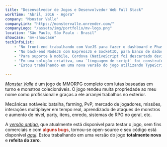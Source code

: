 ```yaml
---
title: "Desenvolvedor de Jogos e Desenvolvedor Web Full Stack"
workTime: "Abril, 2016 - Agora"
company: "Monster Valle"
companyLink: "https://monstervalle.onrender.com/"
companyLogo: "/assets/img/portfolio/mv-logo.png"
location: "São Paulo, São Paulo - Brasil"
showcase: "mv-showcase"
techInfoList:
    - "No front-end trabalhando com VueJS para fazer o dashboard e PhaserJS para fazer o gameclient."
    - "No back-end NodeJS com ExpressJS e SocketIO, para banco de dados MySQL e RethinkDB."
    - "Para suporte à mobile, Cordova (NativeScript foi descartado devido ao suporte a WebGL) e desktop, Electron."
    - "Em uma solução criativa, uma `linguagem de script` foi construída em cima do JSON para automatizar o gameclient/gameserver, a maioria do jogo é totalmente automatizada: level design, UIs, batalha, processos de rede. Um padrão de arquitetura próprio foi criado para tornar o desenvolvimento e a manutenção fáceis e claros. Criei soluções criativas que economizaram muitos meses de trabalho manual e o jogo poderia se tornar um mecanismo de jogo facilmente personalizável, semelhante a mecanismos como Construct, RPG Maker e GDevelop. Muita otimização no carregamento do jogo, claro, porque estou em uma plataforma web onde os recursos não podem ser carregados todos de uma vez, muitas soluções criativas envolvendo carregamento dinâmico."
    - "Estou trabalhando em uma nova versão do jogo utilizando TypeScript, PhaserJS 3, NuxtJS, NestJS, SocketIO, TypeORM e JWT."

---
```

<p>
    <i><a href="https://monstervalle.onrender.com/" target="_blank">Monster Valle</a></i> é um jogo de MMORPG completo com lutas baseadas em turno e monstros colecionáveis. O jogo rendeu muita propriedade ao meu nome como profissional e graças a ele arranjei trabalhos no exterior.
</p>
<p>
    Mecânicas notáveis: batalha, farming, PvP, mercado de jogadores, missões, interações multiplayer em tempo real, aprendizado de ataques de monstros e aumento de nível, party, itens, enredo, sistemas de RPG no geral, etc.
</p>
<p>
    A <i><a href="https://monstervalle.onrender.com/" target="_blank">versão antiga</a></i>, que atualmente está disponível 
    para testar o jogo, sem fins comerciais e com <b style="color: #c0392b;">alguns bugs</b>, tornou-se open-source e seu código está disponível <i><a href="https://github.com/ivopc/Monster-Valle/" target="_blank">aqui</a></i>. Estou trabalhando em uma versão do jogo <b>totalmente nova</b> e <b>refeita do zero</b>.
</p>